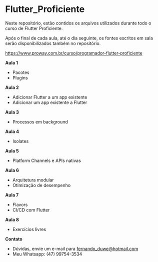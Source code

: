 # Flutter_Proficiente
Neste repositório, estão contidos os arquivos utilizados durante todo o curso de Flutter Proficiente.

Após o final de cada aula, até o dia seguinte, os fontes escritos em sala serão disponibilizados também no repositório.

https://www.proway.com.br/curso/programador-flutter-proficiente

**Aula 1**
- Pacotes
- Plugins


**Aula 2**
- Adicionar Flutter a um app existente
- Adicionar um app existente a Flutter


**Aula 3**
- Processos em background


**Aula 4**
- Isolates


**Aula 5**
- Platform Channels e APIs nativas


**Aula 6**
- Arquitetura modular
- Otimização de desempenho


**Aula 7**
- Flavors
- CI/CD com Flutter


**Aula 8**
- Exercícios livres


**Contato**
- Dúvidas, envie um e-mail para fernando_duwe@hotmail.com
- Meu Whatsapp: (47) 99754-3534
